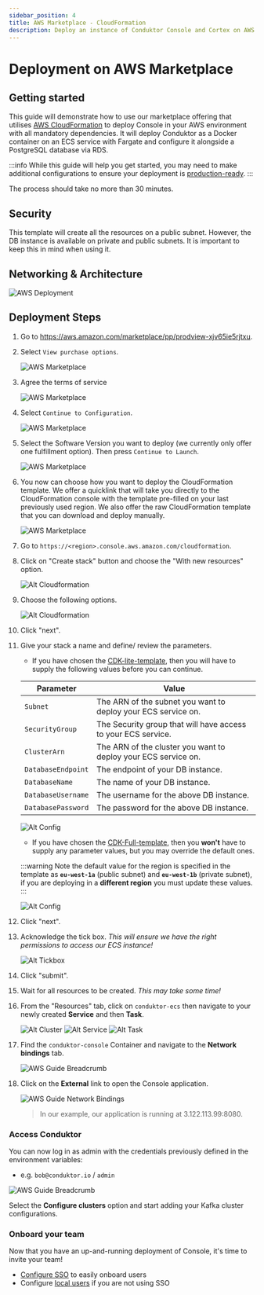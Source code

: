```yaml
---
sidebar_position: 4
title: AWS Marketplace - CloudFormation
description: Deploy an instance of Conduktor Console and Cortex on AWS via CloudFormation.
---
```


# Deployment on AWS Marketplace

## Getting started

This guide will demonstrate how to use our marketplace offering that utilises [AWS CloudFormation](https://aws.amazon.com/cloudformation/) to deploy Console in your AWS environment with all mandatory dependencies. It will deploy Conduktor as a Docker container on an ECS service with Fargate and configure it alongside a PostgreSQL database via RDS.

:::info
While this guide will help you get started, you may need to make additional configurations to ensure your deployment is [production-ready](/platform/get-started/installation/hardware/#production-requirements).
:::

The process should take no more than 30 minutes.

## Security

This template will create all the resources on a public subnet. However, the DB instance is available on private and public subnets. It is important to keep this in mind when using it.

## Networking & Architecture

![AWS Deployment](assets/conduktor.ecs.drawio.svg)

## Deployment Steps

1. Go to https://aws.amazon.com/marketplace/pp/prodview-xjv65ie5rjtxu.

2. Select `View purchase options`.

    ![AWS Marketplace](./assets/aws-marketplace-1.png)

3. Agree the terms of service

    ![AWS Marketplace](./assets/aws-marketplace-2.png)

4. Select `Continue to Configuration`.

    ![AWS Marketplace](./assets/aws-marketplace-3.png)

5. Select the Software Version you want to deploy (we currently only offer one fulfillment option). Then press `Continue to Launch`.

    ![AWS Marketplace](./assets/aws-marketplace-4.png)

6. You now can choose how you want to deploy the CloudFormation template. We offer a quicklink that will take you directly to the CloudFormation console with the template pre-filled on your last previously used region. We also offer the raw CloudFormation template that you can download and deploy manually.

    ![AWS Marketplace](./assets/aws-marketplace-5.png)



1. Go to `https://<region>.console.aws.amazon.com/cloudformation`.

2. Click on "Create stack" button and choose the "With new resources" option.

    ![Alt Cloudformation](assets/cloudformation-guide-1.png)

3. Choose the following options.

    ![Alt Cloudformation](assets/cloudformation-guide-2.png)

4. Click "next".

5. Give your stack a name and define/ review the parameters.

    - If you have chosen the [CDK-lite-template](https://github.com/conduktor/quickstart-conduktor-cloudformation/blob/main/templates/CDK-lite-template.yaml), then you will have to supply the following values before you can continue.

    | Parameter | Value |
    | -------- | ------- |
    | `Subnet` | The ARN of the subnet you want to deploy your ECS service on. |
    | `SecurityGroup` |  The Security group that will have access to your ECS service. |
    | `ClusterArn` | The ARN of the cluster you want to deploy your ECS service on. |
    | `DatabaseEndpoint` | The endpoint of your DB instance. |
    | `DatabaseName` | The name of your DB instance. |
    | `DatabaseUsername` | The username for the above DB instance. |
    | `DatabasePassword` | The password for the above DB instance. |

    ![Alt Config](assets/cloudformation-guide-3.png)

    - If you have chosen the [CDK-Full-template](https://github.com/conduktor/quickstart-conduktor-cloudformation/blob/main/templates/CDK-full-template.yaml), then you **won't** have to supply any parameter values, but you may override the default ones.

    :::warning
    Note the default value for the region is specified in the template as **`eu-west-1a`** (public subnet) and **`eu-west-1b`** (private subnet), if you are deploying in a **different region** you must update these values.
    :::

    ![Alt Config](assets/cloudformation-guide-4.png)

6. Click "next".

7. Acknowledge the tick box. *This will ensure we have the right permissions to access our ECS instance!*

    ![Alt Tickbox](assets/cloudformation-guide-5.png)

8. Click "submit".

9. Wait for all resources to be created. *This may take some time!*

10. From the "Resources" tab, click on `conduktor-ecs` then navigate to your newly created **Service** and then **Task**.  

    ![Alt Cluster](assets/cloudformation-guide-6.png)
    ![Alt Service](assets/cloudformation-guide-7.png)
    ![Alt Task](assets/cloudformation-guide-8.png)

11. Find the `conduktor-console` Container and navigate to the **Network bindings** tab.

    ![AWS Guide Breadcrumb](assets/aws-guide-8.png)

12. Click on the **External** link to open the Console application.

    ![AWS Guide Network Bindings](assets/aws-guide-9.png)

    > In our example, our application is running at 3.122.113.99:8080.

### Access Conduktor

You can now log in as admin with the credentials previously defined in the environment variables:

- e.g. `bob@conduktor.io` / `admin`

![AWS Guide Breadcrumb](assets/aws-guide-10.png)

Select the **Configure clusters** option and start adding your Kafka cluster configurations.

### Onboard your team

Now that you have an up-and-running deployment of Console, it's time to invite your team!

 - [Configure SSO](/platform/category/configure-sso/) to easily onboard users
 - Configure [local users](/platform/get-started/configuration/user-authentication/local-admin-and-users/) if you are not using SSO
